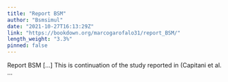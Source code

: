 ```yaml
---
title: "Report BSM"
author: "Bsmsimul"
date: "2021-10-27T16:13:29Z"
link: "https://bookdown.org/marcogarofalo31/report_BSM/"
length_weight: "3.3%"
pinned: false
---
```


Report BSM [...] This is continuation of the study reported in (Capitani et al. ...
